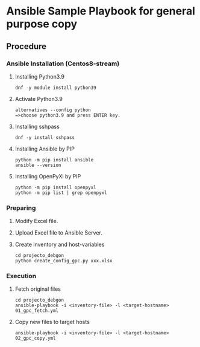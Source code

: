 # Ansible Sample Playbook for general purpose copy

## Procedure
### Ansible Installation (Centos8-stream)

1. Installing Python3.9
    ```:Installing Python3.9
    dnf -y module install python39
    ```

1. Activate Python3.9
    ```:
    alternatives --config python
    =>choose python3.9 and press ENTER key.
    ```

1. Installing sshpass
    ```:Installing sshpass
    dnf -y install sshpass
    ```

1. Installing Ansible by PIP
    ```:Installing Ansible by PIP
    python -m pip install ansible
    ansible --version
    ```

1. Installing OpenPyXl by PIP
    ```:Installing Ansible by PIP
    python -m pip install openpyxl
    python -m pip list | grep openpyxl
    ```


### Preparing
1. Modify Excel file.

1. Upload Excel file to Ansible Server.

1. Create inventory and host-variables
    ```:
    cd projecto_debgon
    python create_config_gpc.py xxx.xlsx
    ```


### Execution
1. Fetch original files
    ```:
    cd projecto_debgon
    ansible-playbook -i <inventory-file> -l <target-hostname> 01_gpc_fetch.yml
    ```

2. Copy new files to target hosts
    ```:
    ansible-playbook -i <inventory-file> -l <target-hostname> 02_gpc_copy.yml
    ```

